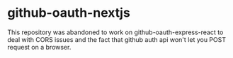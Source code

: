 # github-oauth-nextjs

This repository was abandoned to work on github-oauth-express-react to
deal with CORS issues and the fact that github auth api won't let you 
POST request on a browser.
